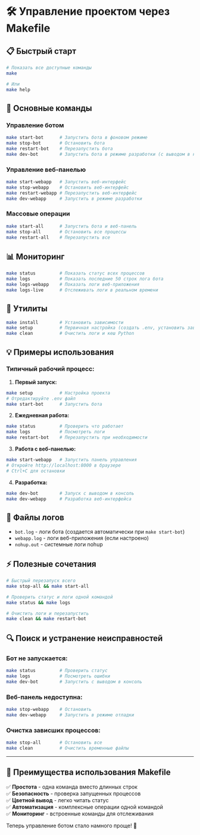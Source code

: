 # 🛠️ Управление проектом через Makefile

## 📋 Быстрый старт

```bash
# Показать все доступные команды
make

# Или
make help
```

## 🚀 Основные команды

### Управление ботом
```bash
make start-bot      # Запустить бота в фоновом режиме
make stop-bot       # Остановить бота
make restart-bot    # Перезапустить бота
make dev-bot        # Запустить бота в режиме разработки (с выводом в консоль)
```

### Управление веб-панелью
```bash
make start-webapp   # Запустить веб-интерфейс
make stop-webapp    # Остановить веб-интерфейс
make restart-webapp # Перезапустить веб-интерфейс
make dev-webapp     # Запустить в режиме разработки
```

### Массовые операции
```bash
make start-all      # Запустить бота и веб-панель
make stop-all       # Остановить все процессы
make restart-all    # Перезапустить все
```

## 📊 Мониторинг

```bash
make status         # Показать статус всех процессов
make logs           # Показать последние 50 строк лога бота
make logs-webapp    # Показать логи веб-приложения
make logs-live      # Отслеживать логи в реальном времени
```

## 🔧 Утилиты

```bash
make install        # Установить зависимости
make setup          # Первичная настройка (создать .env, установить зависимости)
make clean          # Очистить логи и кеш Python
```

## 💡 Примеры использования

### Типичный рабочий процесс:

1. **Первый запуск:**
```bash
make setup          # Настройка проекта
# Отредактируйте .env файл
make start-bot      # Запустить бота
```

2. **Ежедневная работа:**
```bash
make status         # Проверить что работает
make logs           # Посмотреть логи
make restart-bot    # Перезапустить при необходимости
```

3. **Работа с веб-панелью:**
```bash
make start-webapp   # Запустить панель управления
# Откройте http://localhost:8000 в браузере
# Ctrl+C для остановки
```

4. **Разработка:**
```bash
make dev-bot        # Запуск с выводом в консоль
make dev-webapp     # Разработка веб-интерфейса
```

## 📁 Файлы логов

- `bot.log` - логи бота (создается автоматически при `make start-bot`)
- `webapp.log` - логи веб-приложения (если настроено)
- `nohup.out` - системные логи nohup

## ⚡ Полезные сочетания

```bash
# Быстрый перезапуск всего
make stop-all && make start-all

# Проверить статус и логи одной командой
make status && make logs

# Очистить логи и перезапустить
make clean && make restart-bot
```

## 🔍 Поиск и устранение неисправностей

### Бот не запускается:
```bash
make status         # Проверить статус
make logs           # Посмотреть ошибки
make dev-bot        # Запустить с выводом в консоль
```

### Веб-панель недоступна:
```bash
make stop-webapp    # Остановить
make dev-webapp     # Запустить в режиме отладки
```

### Очистка зависших процессов:
```bash
make stop-all       # Остановить все
make clean          # Очистить временные файлы
```

---

## 🎯 Преимущества использования Makefile

✅ **Простота** - одна команда вместо длинных строк  
✅ **Безопасность** - проверка запущенных процессов  
✅ **Цветной вывод** - легко читать статус  
✅ **Автоматизация** - комплексные операции одной командой  
✅ **Мониторинг** - встроенные команды для отслеживания  

Теперь управление ботом стало намного проще! 🚀 
